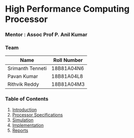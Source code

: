 # High Performance Computing Processor

### Mentor : Assoc Prof P. Anil Kumar

### Team

| Name                  | Roll Number |
| --------------------- | ----------- |
| Srimanth Tenneti      | 18B81A04N6  |
| Pavan Kumar           | 18B81A04L8  |
| Rithvik Reddy         | 18B81A04M3  |

### Table of Contents

1. [Introduction](#introduction)
2. [Processor Specifications](#spec)
3. [Simulation](#sim)
4. [Implementation](#impl)
5. [Reports](#rpts)
